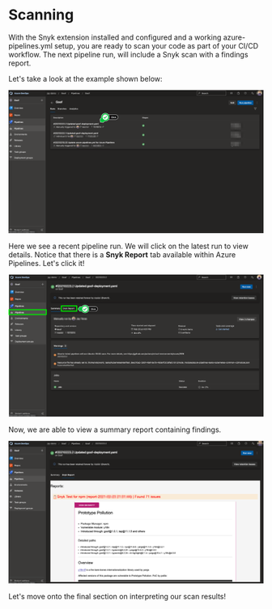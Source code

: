 # Scanning

With the Snyk extension installed and configured and a working azure-pipelines.yml setup, you are ready to scan your code as part of your CI/CD workflow. The next pipeline run, will include a Snyk scan with a findings report. 

Let's take a look at the example shown below: 

![](../../../../.gitbook/assets/azure-devops-08.png)

Here we see a recent pipeline run. We will click on the latest run to view details. Notice that there is a **Snyk Report** tab available within Azure Pipelines. Let's click it!

![](../../../../.gitbook/assets/azure-devops-09.png)

Now, we are able to view a summary report containing findings.

![](../../../../.gitbook/assets/azure-devops-10.png)

Let's move onto the final section on interpreting our scan results!

